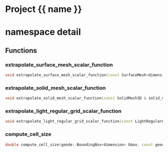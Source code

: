 <script setup>
import {useRoute} from 'vitepress'
const {path} = useRoute()
const tokens = path.split('/')
const words = tokens[2].split('-');
for (let i = 0; i < words.length; i++) {
    words[i] = words[i].charAt(0).toUpperCase() + words[i].slice(1);
    words[i] = words[i].replace('geode', 'Geode')
}
const name = words.join('-');
</script>
# Project {{ name }}

# namespace detail



## Functions

### extrapolate_surface_mesh_scalar_function

```cpp
void extrapolate_surface_mesh_scalar_function(const SurfaceMesh<dimension> & surface_mesh, basic_string_view scalar_function_name, Span undefined_vertices)
```


### extrapolate_solid_mesh_scalar_function

```cpp
void extrapolate_solid_mesh_scalar_function(const SolidMesh3D & solid_mesh, basic_string_view scalar_function_name, Span undefined_vertices)
```


### extrapolate_light_regular_grid_scalar_function

```cpp
void extrapolate_light_regular_grid_scalar_function(const LightRegularGrid<dimension> & grid, basic_string_view scalar_function_name, Span undefined_vertices)
```


### compute_cell_size

```cpp
double compute_cell_size(geode::BoundingBox<dimension> bbox, const geode::DataPointsManager<dimension> & data, bool dense_data)
```




